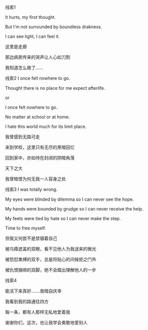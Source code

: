线索1

It hurts, my first thought.

But I'm not surrounded by boundless drakness.

I can see light, I can feel it.

这里是走廊

那边病房传来的哭声让人心如刀割

我知道怎么做了......



线索2
I once felt nowhere to go.

Thought there is no place for me expect afterlife.

or 

I once felt nowhere to go. 

No matter at school or at home. 


I hate this world much for its limit place. 

我曾感到无路可走

来到学校，这里只有无尽的黑暗回忆

回到家中，亦如待在封闭的阴暗角落



天下之大

我曾暗恨为何无我一人容身之处



线索3
I was totally wrong.

My eyes were blinded by dilemma so I can never see the hope.

My hands were bounded by grudge so I can never receive the help.

My feets were tied by hate so I can never make the step.

Time to free myself.

但我又何尝不是禁锢着自己

被乌瘴遮盖的双眼，看不见他人为我送来的微光

被怨怼束缚的双手，总是将贴心的问候拒之门外

被仇恨捆绑的双脚，绝不会踏出理解他人的一步





线索4

能活下来真好.......我暗自庆幸

我看到我的路通往四方

每一条，都有人那样无私地爱着我

谢谢你们，这次，也让我学会勇敢地爱别人
